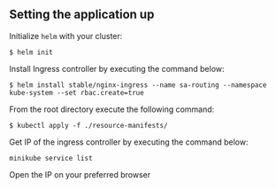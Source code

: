 ## Setting the application up

Initialize `helm` with your cluster:

```
$ helm init
```

Install Ingress controller by executing the command below:

```
$ helm install stable/nginx-ingress --name sa-routing --namespace kube-system --set rbac.create=true
```

From the root directory execute the following command:

```
$ kubectl apply -f ./resource-manifests/
```

Get IP of the ingress controller by executing the command below:

```
minikube service list
```

Open the IP on your preferred browser
